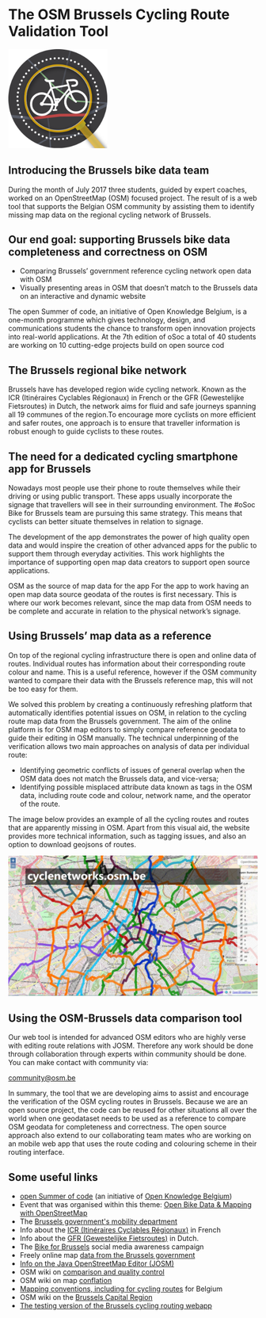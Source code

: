 # The OSM Brussels Cycling Route Validation Tool
<img src="/images/bikeaway%20data%20logo.png" width="200">

## Introducing the Brussels bike data team
During the month of July 2017 three students, guided by expert coaches, worked on an OpenStreetMap (OSM) focused project. The result of is a web tool that supports the Belgian OSM community by assisting them to identify missing map data on the regional cycling network of Brussels. 

## Our end goal: supporting Brussels bike data completeness and correctness on OSM 

- Comparing Brussels’ government reference cycling network open data with OSM
- Visually presenting areas in OSM that doesn’t match to the Brussels data on an interactive and dynamic website

The open Summer of code, an initiative of Open Knowledge Belgium, is a one-month programme which gives technology, design, and communications students the chance to transform open innovation projects into real-world applications. At the 7th edition of oSoc a total of 40 students are working on 10 cutting-edge projects build on open source cod

## The Brussels regional bike network
Brussels have has developed region wide cycling network. Known as the ICR (Itinéraires Cyclables Régionaux) in French or the GFR (Gewestelijke Fietsroutes) in Dutch, the network aims for fluid and safe journeys spanning all 19 communes of the region.To encourage more cyclists on more efficient and safer routes, one approach is to ensure that traveller information is robust enough to guide cyclists to these routes. 

## The need for a dedicated cycling smartphone app for Brussels
Nowadays most people use their phone to route themselves while their driving or using public transport. These apps usually incorporate the signage that travellers will see in their surrounding environment. The #oSoc Bike for Brussels team are pursuing this same strategy. This means that cyclists can better situate themselves in relation to signage.

The development of the app demonstrates the power of high quality open data and would inspire the creation of other advanced apps for the public to support them through everyday activities. This work highlights the importance of supporting open map data creators to support open source applications. 

OSM as the source of map data for the app
For the app to work having an open map data source geodata of the routes is first necessary. This is where our work becomes relevant, since the map data from OSM needs to be complete and accurate in relation to the physical network’s signage.


## Using Brussels’ map data as a reference
On top of the regional cycling infrastructure there is open and online data of routes. Individual routes has information about their corresponding route colour and name. This is a useful reference, however if the OSM community wanted to compare their data with the Brussels reference map, this will not be too easy for them. 

We solved this problem by creating a continuously refreshing platform that automatically identifies potential issues on OSM, in relation to the cycling route map data from the Brussels government. The aim of the online platform is for OSM map editors to simply compare reference geodata to guide their editing in OSM manually.  The technical underpinning of the verification allows two main approaches on analysis of data per individual route:

- Identifying geometric conflicts of issues of general overlap when the OSM data does not match the Brussels data, and vice-versa;
- Identifying possible misplaced attribute data known as tags in the OSM data, including route code and colour, network name, and the operator of the route.

The image below provides an example of all the cycling routes and routes that are apparently missing in OSM. Apart from this visual aid, the website provides more technical information, such as tagging issues, and also an option to download geojsons of routes.  
 
<img src="/images/osm%20brussels%20data%20comparsion.gif?raw=true">

## Using the OSM-Brussels data comparison tool 
Our web tool is intended for advanced OSM editors who are highly verse with editing route relations with JOSM. Therefore any work should be done through collaboration through experts within community should be done. You can make contact with community via:

   community@osm.be

In summary, the tool that we are developing aims to assist and encourage the verification of the OSM cycling routes in Brussels. Because we are an open source project, the code can be reused for other situations all over the world when one geodataset needs to be used as a reference to compare OSM geodata for completeness and correctness. The open source approach also extend to our collaborating team mates who are working on an mobile web app that uses the route coding and colouring scheme in their routing interface. 

## Some useful links
<ul class="c6 lst-kix_buz7ieprufm0-0 start"><li class="c4"><span class="c2"><a class="c1" href="https://www.google.com/url?q=http://2017.summerofcode.be/&amp;sa=D&amp;ust=1500904133009000&amp;usg=AFQjCNF-lcUz5RP0OHVXh-FmC1oAEEoP_Q">open Summer of code</a></span><span>&nbsp;(an initiative of </span><span class="c2"><a class="c1" href="https://www.google.com/url?q=https://www.openknowledge.be/&amp;sa=D&amp;ust=1500904133009000&amp;usg=AFQjCNFGTy-YgCEz2fvkhVTesUWCFVlOEQ">Open Knowledge Belgium</a></span><span>)</span></li><li class="c4"><span>Event that was organised within this theme: </span><span class="c2"><a class="c1" href="https://www.google.com/url?q=https://www.eventbrite.com/e/open-bike-data-mapping-with-openstreetmap-registration-34806438996&amp;sa=D&amp;ust=1500904133010000&amp;usg=AFQjCNGW9Tnn-wG4oKKt4GaDWO5bHTLp7g">Open Bike Data &amp; Mapping with OpenStreetMap</a></span></li><li class="c4"><span>The </span><span class="c2"><a class="c1" href="https://www.google.com/url?q=http://mobility.brussels/&amp;sa=D&amp;ust=1500904133011000&amp;usg=AFQjCNFCW4BJz2UuAde4w5zmrR9p2FCgGA">Brussels government's mobility department</a></span></li><li class="c4"><span>Info about the </span><span class="c2"><a class="c1" href="https://www.google.com/url?q=http://www.bruxellesmobilite.irisnet.be/articles/velo/itineraires-cyclables&amp;sa=D&amp;ust=1500904133011000&amp;usg=AFQjCNHWiiX3d2KJUvkhh8BIEeLD0h3b2Q">ICR (</a></span><span class="c2 c8"><a class="c1" href="https://www.google.com/url?q=http://www.bruxellesmobilite.irisnet.be/articles/velo/itineraires-cyclables&amp;sa=D&amp;ust=1500904133011000&amp;usg=AFQjCNHWiiX3d2KJUvkhh8BIEeLD0h3b2Q">Itinéraires Cyclables Régionaux</a></span><span class="c2"><a class="c1" href="https://www.google.com/url?q=http://www.bruxellesmobilite.irisnet.be/articles/velo/itineraires-cyclables&amp;sa=D&amp;ust=1500904133012000&amp;usg=AFQjCNEGwPW_g2sGH0dcDOtEDA08oOCVcg">)</a></span><span class="c0">&nbsp;in French </span></li><li class="c4"><span>Info about the </span><span class="c2"><a class="c1" href="https://www.google.com/url?q=http://www.mobielbrussel.irisnet.be/articles/fiets/fietsroutes&amp;sa=D&amp;ust=1500904133012000&amp;usg=AFQjCNGe34AmLDqxMGW5qblgg3ADXPqK0w">GFR (</a></span><span class="c2 c8"><a class="c1" href="https://www.google.com/url?q=http://www.mobielbrussel.irisnet.be/articles/fiets/fietsroutes&amp;sa=D&amp;ust=1500904133012000&amp;usg=AFQjCNGe34AmLDqxMGW5qblgg3ADXPqK0w">Gewestelijke Fietsroutes</a></span><span class="c2"><a class="c1" href="https://www.google.com/url?q=http://www.mobielbrussel.irisnet.be/articles/fiets/fietsroutes&amp;sa=D&amp;ust=1500904133013000&amp;usg=AFQjCNH0gxsniW6DH9V3F1DSUHvsWH409g">)</a></span><span class="c0">&nbsp;in Dutch. </span></li><li class="c4"><span>The </span><span class="c2"><a class="c1" href="https://www.google.com/url?q=http://bike.brussels/&amp;sa=D&amp;ust=1500904133013000&amp;usg=AFQjCNEU-fpPKW9qRmYRS6R103vOml-xLw">Bike for Brussels</a></span><span class="c0">&nbsp;social media awareness campaign</span></li><li class="c4"><span>Freely online map </span><span class="c2"><a class="c1" href="https://www.google.com/url?q=http://data-mobility.brussels/mobigis/nl/&amp;sa=D&amp;ust=1500904133013000&amp;usg=AFQjCNEId0EcvhhhF9yK2nlg1q-9dY0RcQ">data from the Brussels government</a></span></li><li class="c4"><span class="c2"><a class="c1" href="https://www.google.com/url?q=https://josm.openstreetmap.de/&amp;sa=D&amp;ust=1500904133014000&amp;usg=AFQjCNHCBHpa6UFDcuVolsvEsh15n4gm0Q">Info on the Java OpenStreetMap Editor (JOSM)</a></span></li><li class="c4"><span>OSM wiki on </span><span class="c2"><a class="c1" href="https://www.google.com/url?q=http://wiki.openstreetmap.org/wiki/Comparing_OSM_with_other_datasets&amp;sa=D&amp;ust=1500904133014000&amp;usg=AFQjCNGT6HbYODepvPmYPgOY2TC3pGZWfQ">comparison and quality control</a></span><span class="c0">&nbsp;</span></li><li class="c4"><span>OSM wiki on map </span><span class="c2"><a class="c1" href="https://www.google.com/url?q=http://wiki.openstreetmap.org/wiki/Conflation&amp;sa=D&amp;ust=1500904133014000&amp;usg=AFQjCNGhiRSVGYimWBBYjwPSbC6fOvuq6w">conflation</a></span></li><li class="c4"><span class="c2"><a class="c1" href="https://www.google.com/url?q=http://wiki.openstreetmap.org/wiki/WikiProject_Belgium/Conventions/Cycle_Routes&amp;sa=D&amp;ust=1500904133015000&amp;usg=AFQjCNFk0oTP_k3bPnYWAdLEDcoMDw5WwQ">Mapping conventions, including for cycling routes</a></span><span class="c0">&nbsp;for Belgium </span></li><li class="c4"><span>OSM wiki on the </span><span class="c2"><a class="c1" href="https://www.google.com/url?q=http://wiki.openstreetmap.org/wiki/WikiProject_Belgium/Cycle_Routes%23Itin.C3.A9raires_Cyclables_R.C3.A9gionaux_-_Gewestelijke_Fietsroute&amp;sa=D&amp;ust=1500904133015000&amp;usg=AFQjCNHm6OlpB9RjaefPe1_XV1XNoTkYkQ">Brussels Capital Region</a></span></li><li class="c4"><span class="c2"><a class="c1" href="https://www.google.com/url?q=https://osoc17.github.io/rideaway-frontend/&amp;sa=D&amp;ust=1500904133016000&amp;usg=AFQjCNGcWh971nwWPl-b_tTcScej5Mna6g">The testing version of the Brussels cycling routing webapp</a></span><span class="c0">&nbsp;</span></li></ul>

